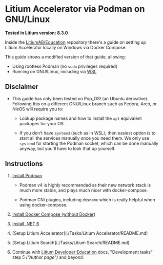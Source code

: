 # Litium Accelerator via Podman on GNU/Linux

**Tested in Litium version: 8.3.0**

Inside the [LitiumAB/Education](https://github.com/LitiumAB/Education)
repository there's a guide on setting up Litium Accelerator locally on Windows
via Docker Compose.

This guide shows a modified version of that guide, allowing:

- Using rootless Podman (no `sudo` privileges required)
- Running on GNU/Linux, including via [WSL](https://docs.microsoft.com/en-us/windows/wsl/)

## Disclaimer

- This guide has only been tested on Pop_OS! (an Ubuntu derivative). Following
  this on a different GNU/Linux branch such as Fedora, Arch, or NixOS will
	require you to:

  - Lookup package names and how to install the `apt` equivalent packages for
    your OS.

  - If you don't have `systemd` (such as in WSL), then easiest option is to
    start all the services manually once you need them. We only use `systemd`
    for starting the Podman socket, which can be done manually anyway, but
    you'll have to look that up yourself.

## Instructions

1. [Install Podman](./Tasks/Podman/README.md)

   - Podman v4 is highly recommended as their new network stack is much more
	   stable, and plays much nicer with docker-compose.

   - Podman CNI plugins, including `dnsname` which is really helpful when using
     docker-compose.

2. [Install Docker Compose (without Docker)](./Tasks/Docker%20Compose/README.md)

3. [Install .NET 6](./Tasks/DotNet/README.md)

4. [Setup Litium Accelerator](./Tasks/Litium Accelerator/README.md)

5. [Setup Litium Search](./Tasks/Litium Search/README.md)

6. Continue with [Litium Developer Education](https://github.com/LitiumAB/Education/tree/main/Developer%20Education)
   docs, "Development tasks" step 5 *("Author page")* and beyond.
